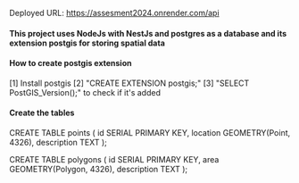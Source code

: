 Deployed URL: https://assesment2024.onrender.com/api

#### This project uses NodeJs with NestJs and postgres as a database and its extension postgis for storing spatial data

#### How to create postgis extension

[1] Install postgis
[2] "CREATE EXTENSION postgis;"
[3] "SELECT PostGIS_Version();" to check if it's added

#### Create the tables

CREATE TABLE points (
  id SERIAL PRIMARY KEY,
  location GEOMETRY(Point, 4326),
  description TEXT
);

CREATE TABLE polygons (
  id SERIAL PRIMARY KEY,
  area GEOMETRY(Polygon, 4326),
  description TEXT
);